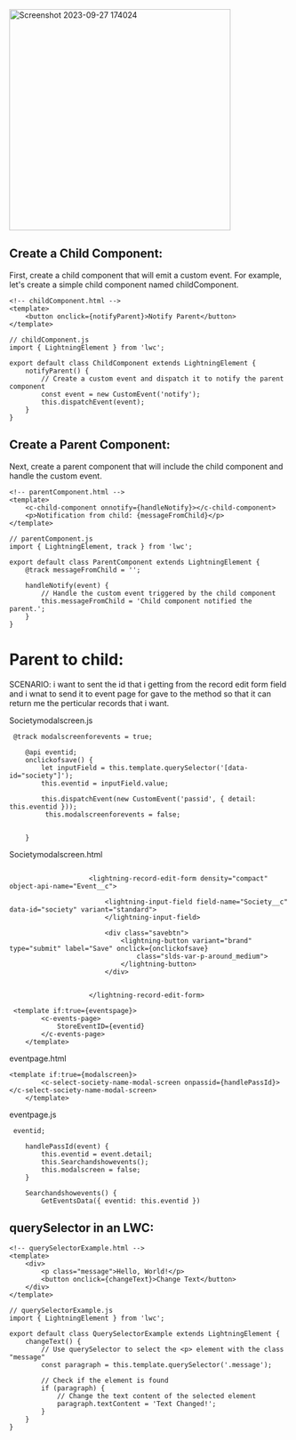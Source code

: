 
<img width="398" alt="Screenshot 2023-09-27 174024" src="https://github.com/gaurravlokhande/Javascript-for-Salesforce-Developers-Lwc-Components-1.md/assets/119065314/0ba6c84d-7551-44af-888e-5b06ea788be3">


## Create a Child Component:

First, create a child component that will emit a custom event. For example, let's create a simple child component named childComponent.

```
<!-- childComponent.html -->
<template>
    <button onclick={notifyParent}>Notify Parent</button>
</template>
```

```
// childComponent.js
import { LightningElement } from 'lwc';

export default class ChildComponent extends LightningElement {
    notifyParent() {
        // Create a custom event and dispatch it to notify the parent component
        const event = new CustomEvent('notify');
        this.dispatchEvent(event);
    }
}
```

## Create a Parent Component:

Next, create a parent component that will include the child component and handle the custom event.

```
<!-- parentComponent.html -->
<template>
    <c-child-component onnotify={handleNotify}></c-child-component>
    <p>Notification from child: {messageFromChild}</p>
</template>
```

```
// parentComponent.js
import { LightningElement, track } from 'lwc';

export default class ParentComponent extends LightningElement {
    @track messageFromChild = '';

    handleNotify(event) {
        // Handle the custom event triggered by the child component
        this.messageFromChild = 'Child component notified the parent.';
    }
}
```


# Parent to child:

SCENARIO: i want to sent the id that i getting from the record edit form field and i wnat to send it to event page for gave to the method so that it can return me the perticular records that i want.


Societymodalscreen.js

```
 @track modalscreenforevents = true;

    @api eventid;
    onclickofsave() {
        let inputField = this.template.querySelector('[data-id="society"]');
        this.eventid = inputField.value;    

        this.dispatchEvent(new CustomEvent('passid', { detail: this.eventid }));
         this.modalscreenforevents = false;   
     

    }
```

Societymodalscreen.html

```

                    <lightning-record-edit-form density="compact" object-api-name="Event__c">

                        <lightning-input-field field-name="Society__c" data-id="society" variant="standard">
                        </lightning-input-field>

                        <div class="savebtn">
                            <lightning-button variant="brand" type="submit" label="Save" onclick={onclickofsave}
                                class="slds-var-p-around_medium">
                            </lightning-button>
                        </div>


                    </lightning-record-edit-form>
```

```
 <template if:true={eventspage}>
        <c-events-page>
            StoreEventID={eventid}
        </c-events-page>
    </template>
```

eventpage.html

```
<template if:true={modalscreen}>
        <c-select-society-name-modal-screen onpassid={handlePassId}></c-select-society-name-modal-screen>
    </template>
```


eventpage.js

```
 eventid;

    handlePassId(event) {
        this.eventid = event.detail;
        this.Searchandshowevents();
        this.modalscreen = false;
    }

    Searchandshowevents() {
        GetEventsData({ eventid: this.eventid })
```


## querySelector in an LWC:

```
<!-- querySelectorExample.html -->
<template>
    <div>
        <p class="message">Hello, World!</p>
        <button onclick={changeText}>Change Text</button>
    </div>
</template>
```

```
// querySelectorExample.js
import { LightningElement } from 'lwc';

export default class QuerySelectorExample extends LightningElement {
    changeText() {
        // Use querySelector to select the <p> element with the class "message"
        const paragraph = this.template.querySelector('.message');

        // Check if the element is found
        if (paragraph) {
            // Change the text content of the selected element
            paragraph.textContent = 'Text Changed!';
        }
    }
}
```
